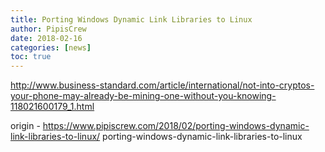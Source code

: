 ```yaml
---
title: Porting Windows Dynamic Link Libraries to Linux
author: PipisCrew
date: 2018-02-16
categories: [news]
toc: true
---
```


http://www.business-standard.com/article/international/not-into-cryptos-your-phone-may-already-be-mining-one-without-you-knowing-118021600179_1.html

origin - https://www.pipiscrew.com/2018/02/porting-windows-dynamic-link-libraries-to-linux/ porting-windows-dynamic-link-libraries-to-linux